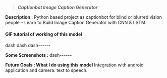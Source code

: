 > _**Captionbot Image Caption Generator**_

**Description :** Python based project as captionbot for blind or blurred vision people – Learn to Build Image Caption Generator with CNN & LSTM.

#### GIF tutorial of working of this model  
dash dash dash------

**Some Screenshots :**
dash------

**Future Goals : What I do using this model** 
Integration with android application and camera.
text to speech.
